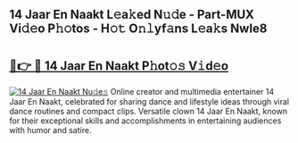 ## 14 Jaar En Naakt L𝚎a𝚔ed N𝚞𝚍e - Part-MUX Vi𝚍𝚎o P𝚑𝚘tos - H𝚘𝚝 O𝚗𝚕yf𝚊ns L𝚎a𝚔s NwIe8

# <h2><a href="http://kf1kx3.oniu.top/?m=14+Jaar+En+Naakt">🔗👉 🔴 14 Jaar En Naakt P𝚑ot𝚘𝚜 V𝚒d𝚎o</a></h2>

[![14 Jaar En Naakt Nu𝚍e𝚜](https://i.imgur.com/0qMVB7G.gif)](http://kf1kx3.oniu.top/?m=14+Jaar+En+Naakt)
Online creator and multimedia entertainer 14 Jaar En Naakt, celebrated for sharing dance and lifestyle ideas through viral dance routines and compact clips. Versatile clown 14 Jaar En Naakt, known for their exceptional skills and accomplishments in entertaining audiences with humor and satire.  
